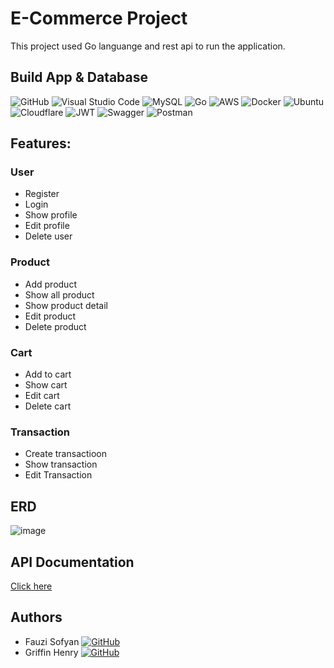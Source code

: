 # E-Commerce Project
This project used Go languange and rest api to run the application.

## Build App & Database
![GitHub](https://img.shields.io/badge/github-%23121011.svg?style=for-the-badge&logo=github&logoColor=white)
![Visual Studio Code](https://img.shields.io/badge/Visual%20Studio%20Code-0078d7.svg?style=for-the-badge&logo=visual-studio-code&logoColor=white)
![MySQL](https://img.shields.io/badge/mysql-%2300f.svg?style=for-the-badge&logo=mysql&logoColor=white)
![Go](https://img.shields.io/badge/go-%2300ADD8.svg?style=for-the-badge&logo=go&logoColor=white)
![AWS](https://img.shields.io/badge/AWS-%23FF9900.svg?style=for-the-badge&logo=amazon-aws&logoColor=white)
![Docker](https://img.shields.io/badge/docker-%230db7ed.svg?style=for-the-badge&logo=docker&logoColor=white)
![Ubuntu](https://img.shields.io/badge/Ubuntu-E95420?style=for-the-badge&logo=ubuntu&logoColor=white)
![Cloudflare](https://img.shields.io/badge/Cloudflare-F38020?style=for-the-badge&logo=Cloudflare&logoColor=white)
![JWT](https://img.shields.io/badge/JWT-black?style=for-the-badge&logo=JSON%20web%20tokens)
![Swagger](https://img.shields.io/badge/-Swagger-%23Clojure?style=for-the-badge&logo=swagger&logoColor=white)
![Postman](https://img.shields.io/badge/Postman-FF6C37?style=for-the-badge&logo=postman&logoColor=white)

## Features:
### User
- Register
- Login
- Show profile
- Edit profile
- Delete user

### Product
- Add product
- Show all product
- Show product detail
- Edit product
- Delete product

### Cart
- Add to cart
- Show cart
- Edit cart
- Delete cart

### Transaction
- Create transactioon
- Show transaction
- Edit Transaction

## ERD
![image](https://user-images.githubusercontent.com/119381998/214802860-95ae127d-ad14-4aa0-8658-b680c01970bf.png)

## API Documentation
[Click here](https://app.swaggerhub.com/apis-docs/fauzilax/E-Commerce/1.0.0#/)

## Authors
- Fauzi Sofyan [![GitHub](https://img.shields.io/badge/fauzi-sofyan-%23121011.svg?style=for-the-badge&logo=github&logoColor=white)](https://github.com/fauzilax)
- Griffin Henry [![GitHub](https://img.shields.io/badge/griffin-henry-%23121011.svg?style=for-the-badge&logo=github&logoColor=white)](https://github.com/kgriffinh)
